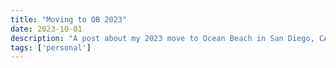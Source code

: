 ```yaml
---
title: "Moving to OB 2023"
date: 2023-10-01
description: "A post about my 2023 move to Ocean Beach in San Diego, CA."
tags: ['personal']
---
```

